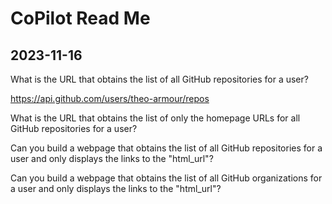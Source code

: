 # CoPilot Read Me

## 2023-11-16

What is the URL that obtains the list of all GitHub repositories for a user?

https://api.github.com/users/theo-armour/repos


What is the URL that obtains the list of only the homepage URLs for all GitHub repositories for a user?



Can you build a webpage that obtains the list of all GitHub repositories for a user and only displays the links to the "html_url"?

Can you build a webpage that obtains the list of all GitHub organizations for a user and only displays the links to the "html_url"?
